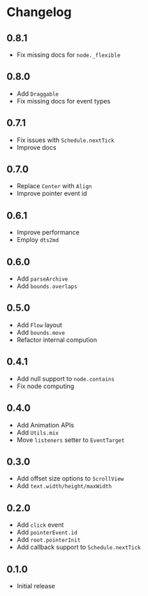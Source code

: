 # Changelog

## 0.8.1

- Fix missing docs for `node._flexible`

## 0.8.0

- Add `Draggable`
- Fix missing docs for event types

## 0.7.1

- Fix issues with `Schedule.nextTick`
- Improve docs

## 0.7.0

- Replace `Center` with `Align`
- Improve pointer event id

## 0.6.1

- Improve performance
- Employ `dts2md`

## 0.6.0

- Add `parseArchive`
- Add `bounds.overlaps`

## 0.5.0

- Add `Flow` layout
- Add `bounds.move`
- Refactor internal compution

## 0.4.1

- Add null support to `node.contains`
- Fix node computing

## 0.4.0

- Add Animation APIs
- Add `Utils.mix`
- Move `listeners` setter to `EventTarget`

## 0.3.0

- Add offset size options to `ScrollView`
- Add `text.width/height/maxWidth`

## 0.2.0

- Add `click` event
- Add `pointerEvent.id`
- Add `root.pointerInit`
- Add callback support to `Schedule.nextTick`

## 0.1.0

- Initial release

